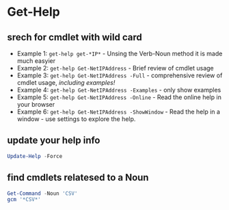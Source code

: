 # Get-Help
## srech for cmdlet with wild card
- Example 1: `get-help get-*IP*`  - Unsing the Verb-Noun method it is made much easyier 
- Example 2: `get-help Get-NetIPAddress` - Brief review of cmdlet usage
- Example 3: `get-help Get-NetIPAddress -Full` - comprehensive  review of cmdlet usage, *including examples!*
- Example 4: `get-help Get-NetIPAddress -Examples` - only show examples
- Example 5: `get-help Get-NetIPAddress -Online` - Read the online help in your browser
- Example 6: `get-help Get-NetIPAddress -ShowWindow` - Read the help in a window - use settings to explore the help.





## update your help info
```powershell
Update-Help -Force
```

## find cmdlets relatesed to a Noun
```powershell
Get-Command -Noun 'CSV'
gcm '*CSV*'
```

